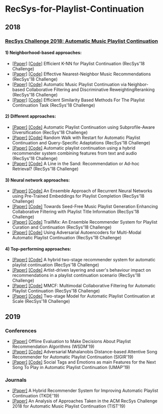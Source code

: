 # RecSys-for-Playlist-Continuation

## 2018
### [RecSys Challenge 2018: Automatic Music Playlist Continuation](http://www.recsyschallenge.com/2018/)
#### 1) Neighborhood-based approaches:
- [[Paper]](https://eprints.sztaki.hu/9560/1/Kelen_1_30347064_ny.pdf) [[Code]](https://github.com/proto-n/recsys-challenge-2018) Efficient K-NN for Playlist Continuation (RecSys'18 Challenge)
- [[Paper]](https://web-ainf.aau.at/pub/jannach/files/Workshop_RecSys_Challenge_2018.pdf) [[Code]](https://github.com/rn5l/rsc18) Effective Nearest-Neighbor Music Recommendations (RecSys'18 Challenge)
- [[Paper]](https://dl.acm.org/doi/10.1145/3267471.3267481) [[Code]](https://github.com/LauraBowenHe/Recsys-Spotify-2018-challenge) Automatic Music Playlist Continuation via Neighbor-based Collaborative Filtering and Discriminative ReweightingReranking (RecSys'18 Challenge) 
- [[Paper]](https://dl.acm.org/doi/10.1145/3267471.3267486) [[Code]](https://github.com/guglielmof/recsys_spt2018) Efficient Similarity Based Methods For The Playlist Continuation Task (RecSys'18 Challenge) 

#### 2) Different approaches:
- [[Paper]](https://www.insight-centre.org/sites/default/files/publications/kayabridgerecsyschallenge18.pdf) [[Code]](https://github.com/mesutkaya/SpotifyRecSysChallenge2018) Automatic Playlist Continuation using Subprofile-Aware Diversification (RecSys'18 Challenge)
- [[Paper]](https://dl.acm.org/doi/10.1145/3267471.3267483) [[Code]](https://github.com/TimovNiedek/recsys-random-walk) Random Walk with Restart for Automatic Playlist Continuation and Query-Specific Adaptations (RecSys'18 Challenge)
- [[Paper]](https://arxiv.org/pdf/1901.00450.pdf) [[Code]](https://github.com/andrebola/creative-recsys-cocoplaya) Automatic playlist continuation using a hybrid recommender system combining features from text and audio (RecSys'18 Challenge)
- [[Paper]](https://www.microsoft.com/en-us/research/uploads/prod/2018/07/recsys-challenge-2018-kallumadi.pdf) [[Code]](https://github.com/skallumadi/BachPropagate) A Line in the Sand: Recommendation or Ad-hoc Retrieval? (RecSys'18 Challenge)

#### 3) Neural network approaches:
- [[Paper]](http://www.eurecom.fr/en/publication/5690/download/data-publi-5690.pdf) [[Code]](https://github.com/xing-zhao/RecSys-Challenge-2018-Trailmix) An Ensemble Approach of Recurrent Neural Networks using Pre-Trained Embeddings for Playlist Completion (RecSys'18 Challenge)
- [[Paper]](https://dl.acm.org/doi/10.1145/3267471.3267484) [[Code]](https://github.com/D2KLab/recsys18_challenge) Towards Seed-Free Music Playlist Generation Enhancing Collaborative Filtering with Playlist Title Information (RecSys'18 Challenge)
- [[Paper]](http://people.tamu.edu/~zhaoxing623/publications/XZ_TrailMix.pdf) [[Code]](https://github.com/eldrin/recsys18-spotify-spotif-ai) TrailMix: An Ensemble Recommender System for Playlist Curation and Continuation (RecSys'18 Challenge)
- [[Paper]](https://zenodo.org/record/1455214/files/Vagliano-et-al-Using-Adversarial-Autoencoders-for-Multi-Modal-Automatic-Playlist-Continuation.pdf?download=1) [[Code]](https://github.com/lgalke/mpd-aae-recommender) Using Adversarial Autoencoders for Multi-Modal Automatic Playlist Continuation (RecSys'18 Challenge)

#### 4) Top-performing approaches:
- [[Paper]](https://dl.acm.org/doi/10.1145/3267471.3267488) [[Code]](https://github.com/VasiliyRubtsov/recsys2018) A hybrid two-stage recommender system for automatic playlist continuation (RecSys'18 Challenge)
- [[Paper]](https://dl.acm.org/doi/10.1145/3267471.3267475) [[Code]](https://github.com/tmscarla/spotify-recsys-challenge) Artist-driven layering and user's behaviour impact on recommendations in a playlist continuation scenario (RecSys'18 Challenge)
- [[Paper]](https://dl.acm.org/doi/10.1145/3267471.3267482) [[Code]](https://github.com/hojinYang/spotify_recSys_challenge_2018) MMCF: Multimodal Collaborative Filtering for Automatic Playlist Continuation (RecSys'18 Challenge)
- [[Paper]](http://www.cs.toronto.edu/~mvolkovs/recsys2018_challenge.pdf) [[Code]](https://github.com/layer6ai-labs/RecSys2018) Two-stage Model for Automatic Playlist Continuation at Scale (RecSys'18 Challenge)


## 2019
### Conferences
- [[Paper]](http://pchandar.github.io/static/Gruson2019-a2c9a8576182dcb33019d20a7c7a51b7.pdf) Offline Evaluation to Make Decisions About Playlist Recommendation Algorithms (WSDM'19)
- [[Paper]](http://web.cs.wpi.edu/~kmlee/pubs/tran19sigir.pdf) [[Code]](https://github.com/thanhdtran/MASR) Adversarial Mahalanobis Distance-based Attentive Song Recommender for Automatic Playlist Continuation (SIGIR'19)
- [[Paper]](https://dl.acm.org/doi/abs/10.1145/3314183.3323455) [[Code]](https://github.com/marcopoli/PLACeBo) Social Tags and Emotions as main Features for the Next Song To Play in Automatic Playlist Continuation (UMAP'19)

### Journals
- [[Paper]](https://www.researchgate.net/publication/337117573_A_Hybrid_Recommender_System_for_Improving_Automatic_Playlist_Continuation) A Hybrid Recommender System for Improving Automatic Playlist Continuation (TKDE'19)
- [[Paper]](https://arxiv.org/pdf/1810.01520) An Analysis of Approaches Taken in the ACM RecSys Challenge 2018 for Automatic Music Playlist Continuation (TIST'19)
